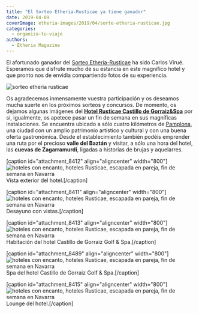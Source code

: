 ```yaml
---
title: "El Sorteo Etheria-Rusticae ya tiene ganador"
date: 2019-04-09
coverImage: etheria-images/2019/04/sorte-etheria-rusticae.jpg
categories: 
  - organiza-tu-viaje
authors: 
  - Etheria Magazine
---
```


El afortunado ganador del [Sorteo 
Etheria-Rusticae](https://etheriamagazine.com/2019/03/26/sorteo-etheria-rusticae-hotel-navarra/) 
ha sido Carlos Virué. Esperamos que disfrute mucho de su estancia en este magnífico 
hotel y que pronto nos de envidia compartiendo fotos de su experiencia. 

![sorteo etheria rusticae](etheria-images/2019/04/sorte-etheria-rusticae.jpg)

Os agradecemos inmensamente vuestra participación y os deseamos mucha suerte en los próximos sorteos y concursos. De momento, os dejamos algunas imágenes del [**Hotel Rusticae Castillo de Gorraiz&Spa**](https://etheriamagazine.com/2019/03/20/viaje-en-pareja-hotel-castillo-de-gorraiz-navarra/) por si, igualmente, os apetece pasar un fin de semana en sus magníficas instalaciones. Se encuentra ubicado a sólo cuatro kilómetros de [Pamplona](https://www.turismo.navarra.es/esp/organice-viaje/recurso/Localidades/2513/Pamplona.htm), una ciudad con un amplio patrimonio artístico y cultural y con una buena oferta gastronómica. Desde el establecimiento también podéis emprender una ruta por el precioso **valle del Baztán** y visitar, a sólo una hora del hotel, las **cuevas de Zagarramurdi**, ligadas a historias de brujas y aquelarres.

\[caption id="attachment\_8412" align="aligncenter" width="800"\]![hoteles con encanto, hoteles Rusticae, escapada en pareja, fin de semana en Navarra](etheria-images/2019/03/hotel-castillo-gormaiz-Exterior-hotel-general.jpg "Vista exterior del hotel Castillo de Gorraiz Golf & Spa.") Vista exterior del hotel.\[/caption\]

\[caption id="attachment\_8411" align="aligncenter" width="800"\]![hoteles con encanto, hoteles Rusticae, escapada en pareja, fin de semana en Navarra](etheria-images/2019/03/hotel-castillo-gormaizterraza-interior-y-exterior.jpg "Vistas desde el hotel Castillo de Gorraiz Golf & Spa") Desayuno con vistas.\[/caption\]

\[caption id="attachment\_8413" align="aligncenter" width="800"\]![hoteles con encanto, hoteles Rusticae, escapada en pareja, fin de semana en Navarra](etheria-images/2019/03/hotel-castillo-gormaiz-habitacion.jpg) Habitación del hotel Castillo de Gorraiz Golf & Spa.\[/caption\]

\[caption id="attachment\_8489" align="aligncenter" width="800"\]![hoteles con encanto, hoteles Rusticae, escapada en pareja, fin de semana en Navarra](etheria-images/2019/03/hotel-castillo-gorraiz-spa.jpg) Spa del hotel Castillo de Gorraiz Golf & Spa.\[/caption\]

\[caption id="attachment\_8415" align="aligncenter" width="800"\]![hoteles con encanto, hoteles Rusticae, escapada en pareja, fin de semana en Navarra](etheria-images/2019/03/hotel-castillo-gormaiz-lounge.jpg) Lounge del hotel.\[/caption\]
